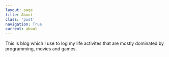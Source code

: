 ```yaml
---
layout: page
title: About
class: 'post'
navigation: True
current: about
---
```


This is blog which I use to log my life activites that are mostly dominated by programming, movies and games.
